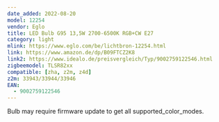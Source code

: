 ```yaml
---
date_added: 2022-08-20
model: 12254
vendor: Eglo
title: LED Bulb G95 13,5W 2700-6500K RGB+CW E27
category: light
mlink: https://www.eglo.com/be/lichtbron-12254.html
link: https://www.amazon.de/dp/B09FTCZ2K8
link2: https://www.idealo.de/preisvergleich/Typ/9002759122546.html
zigbeemodel: TLSR82xx
compatible: [zha, z2m, z4d]
z2m: 33943/33944/33946
EAN: 
  - 9002759122546
---
```

Bulb may require firmware update to get all supported_color_modes. 

